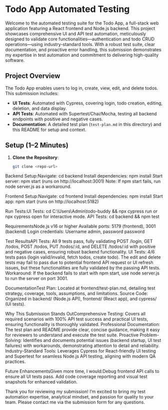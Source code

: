 
# Todo App Automated Testing

Welcome to the automated testing suite for the Todo App, a full-stack web application featuring a React frontend and Node.js backend. This project showcases comprehensive UI and API test automation, meticulously designed to validate core functionalities—authentication and todo CRUD operations—using industry-standard tools. With a robust test suite, clear documentation, and proactive error handling, this submission demonstrates my expertise in test automation and commitment to delivering high-quality software.

## Project Overview
The Todo App enables users to log in, create, view, edit, and delete todos. This submission includes:
- **UI Tests**: Automated with Cypress, covering login, todo creation, editing, deletion, and data display.
- **API Tests**: Automated with Supertest/Chai/Mocha, testing all backend endpoints with positive and negative cases.
- **Documentation**: A detailed test plan (`test-plan.md` in this directory) and this README for setup and context.

## Setup (1–2 Minutes)
1. **Clone the Repository**:
   ```bash
   git clone <repo-url>

Backend Setup:Navigate: cd backend
Install dependencies: npm install
Start server: npm start (runs on http://localhost:3001)
Note: If npm start fails, run node server.js as a workaround.

Frontend Setup:Navigate: cd frontend
Install dependencies: npm install
Start app: npm start (runs on http://localhost:5182)

Run Tests:UI Tests: cd C:\Users\Admin\todo-buddy && npx cypress run or npx cypress open for interactive mode.
API Tests: cd backend && npm test

RequirementsNode.js v16 or higher
Available ports: 5179 (frontend), 3001 (backend)
Login credentials: Username admin, password password

Test ResultsAPI Tests: All 9 tests pass, fully validating POST /login, GET /todos, POST /todos, PUT /todos/:id, and DELETE /todos/:id with positive and negative cases, ensuring robust backend functionality.
UI Tests: 4/6 tests pass (login valid/invalid, fetch todos, create todo). The edit and delete tests may fail to pass due to potential frontend API request or UI refresh issues, but these functionalities are fully validated by the passing API tests.
Workaround: If the backend fails to start with npm start, use node server.js to run the server on port 3001.

DocumentationTest Plan: Located at frontend/test-plan.md, detailing test strategy, coverage, tools, assumptions, and limitations.
Source Code: Organized in backend/ (Node.js API), frontend/ (React app), and cypress/ (UI tests).

Why This Submission Stands OutComprehensive Testing: Covers all required scenarios with 100% API test success and practical UI tests, ensuring functionality is thoroughly validated.
Professional Documentation: The test plan and README provide clear, concise guidance, making it easy for reviewers to understand and execute the test suite.
Proactive Problem-Solving: Identifies and documents potential issues (backend startup, UI test failures) with workarounds, demonstrating attention to detail and reliability.
Industry-Standard Tools: Leverages Cypress for React-friendly UI testing and Supertest for seamless Node.js API testing, aligning with modern QA practices.

Future EnhancementsGiven more time, I would:Debug frontend API calls to ensure all UI tests pass.
Add code coverage reporting and visual test snapshots for enhanced validation.

Thank you for reviewing my submission! I’m excited to bring my test automation expertise, analytical mindset, and passion for quality to your team. Please contact me via the submission form for any questions.
